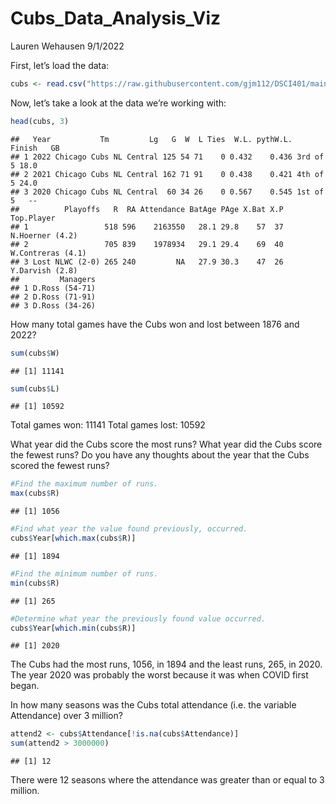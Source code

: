 Cubs\_Data\_Analysis\_Viz
================
Lauren Wehausen
9/1/2022

First, let’s load the data:

``` r
cubs <- read.csv("https://raw.githubusercontent.com/gjm112/DSCI401/main/data/cubs_all_time.csv")
```

Now, let’s take a look at the data we’re working with:

``` r
head(cubs, 3)
```

    ##   Year           Tm         Lg   G  W  L Ties  W.L. pythW.L.   Finish   GB
    ## 1 2022 Chicago Cubs NL Central 125 54 71    0 0.432    0.436 3rd of 5 18.0
    ## 2 2021 Chicago Cubs NL Central 162 71 91    0 0.438    0.421 4th of 5 24.0
    ## 3 2020 Chicago Cubs NL Central  60 34 26    0 0.567    0.545 1st of 5   --
    ##          Playoffs   R  RA Attendance BatAge PAge X.Bat X.P        Top.Player
    ## 1                 518 596    2163550   28.1 29.8    57  37   N.Hoerner (4.2)
    ## 2                 705 839    1978934   29.1 29.4    69  40 W.Contreras (4.1)
    ## 3 Lost NLWC (2-0) 265 240         NA   27.9 30.3    47  26   Y.Darvish (2.8)
    ##         Managers
    ## 1 D.Ross (54-71)
    ## 2 D.Ross (71-91)
    ## 3 D.Ross (34-26)

How many total games have the Cubs won and lost between 1876 and 2022?

``` r
sum(cubs$W)
```

    ## [1] 11141

``` r
sum(cubs$L)
```

    ## [1] 10592

Total games won: 11141 Total games lost: 10592

What year did the Cubs score the most runs? What year did the Cubs score
the fewest runs? Do you have any thoughts about the year that the Cubs
scored the fewest runs?

``` r
#Find the maximum number of runs.
max(cubs$R)
```

    ## [1] 1056

``` r
#Find what year the value found previously, occurred. 
cubs$Year[which.max(cubs$R)]
```

    ## [1] 1894

``` r
#Find the minimum number of runs.
min(cubs$R)
```

    ## [1] 265

``` r
#Determine what year the previously found value occurred. 
cubs$Year[which.min(cubs$R)]
```

    ## [1] 2020

The Cubs had the most runs, 1056, in 1894 and the least runs, 265, in
2020. The year 2020 was probably the worst because it was when COVID
first began.

In how many seasons was the Cubs total attendance (i.e. the variable
Attendance) over 3 million?

``` r
attend2 <- cubs$Attendance[!is.na(cubs$Attendance)] 
sum(attend2 > 3000000)
```

    ## [1] 12

There were 12 seasons where the attendance was greater than or equal to
3 million.
